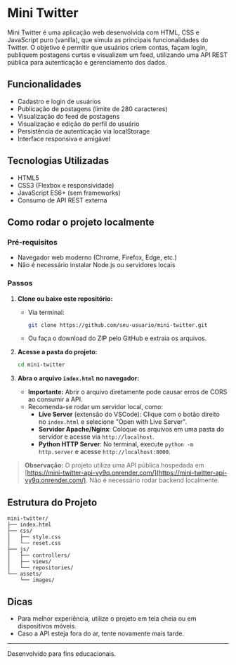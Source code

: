 # Mini Twitter

Mini Twitter é uma aplicação web desenvolvida com HTML, CSS e JavaScript puro (vanilla), que simula as principais funcionalidades do Twitter. O objetivo é permitir que usuários criem contas, façam login, publiquem postagens curtas e visualizem um feed, utilizando uma API REST pública para autenticação e gerenciamento dos dados.

## Funcionalidades
- Cadastro e login de usuários
- Publicação de postagens (limite de 280 caracteres)
- Visualização do feed de postagens
- Visualização e edição do perfil do usuário
- Persistência de autenticação via localStorage
- Interface responsiva e amigável

## Tecnologias Utilizadas
- HTML5
- CSS3 (Flexbox e responsividade)
- JavaScript ES6+ (sem frameworks)
- Consumo de API REST externa

## Como rodar o projeto localmente

### Pré-requisitos
- Navegador web moderno (Chrome, Firefox, Edge, etc.)
- Não é necessário instalar Node.js ou servidores locais

### Passos
1. **Clone ou baixe este repositório:**
   - Via terminal:
     ```bash
     git clone https://github.com/seu-usuario/mini-twitter.git
     ```
   - Ou faça o download do ZIP pelo GitHub e extraia os arquivos.

2. **Acesse a pasta do projeto:**
   ```bash
   cd mini-twitter
   ```

3. **Abra o arquivo `index.html` no navegador:**
   - **Importante:** Abrir o arquivo diretamente pode causar erros de CORS ao consumir a API.
   - Recomenda-se rodar um servidor local, como:
     - **Live Server** (extensão do VSCode): Clique com o botão direito no `index.html` e selecione "Open with Live Server".
     - **Servidor Apache/Nginx**: Coloque os arquivos em uma pasta do servidor e acesse via `http://localhost`.
     - **Python HTTP Server**: No terminal, execute `python -m http.server` e acesse `http://localhost:8000`.

> **Observação:**
> O projeto utiliza uma API pública hospedada em [https://mini-twitter-api-vy9q.onrender.com/](https://mini-twitter-api-vy9q.onrender.com/). Não é necessário rodar backend localmente.

## Estrutura do Projeto
```
mini-twitter/
├── index.html
├── css/
│   ├── style.css
│   └── reset.css
├── js/
│   ├── controllers/
│   ├── views/
│   └── repositories/
└── assets/
    └── images/
```

## Dicas
- Para melhor experiência, utilize o projeto em tela cheia ou em dispositivos móveis.
- Caso a API esteja fora do ar, tente novamente mais tarde.

---
Desenvolvido para fins educacionais.
